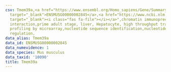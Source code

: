 ```yaml
---
csv: Tmem39a,<a href="https://www.ensembl.org/Homo_sapiens/Gene/Summary?db=core;g=ENSMUSG00000002845"
  target="_blank">ENSMUSG00000002845</a>,<a href="https://www.ncbi.nlm.nih.gov/pubmed/23834426"
  target="_blank"><i class="fas fa-file"></i></a>",chromatin immunoprecipitation assay,direct
  interaction,prime adult stage, liver, Hepatocyte, high throughput transcription
  profiling by microarray,nucleotide sequence identification,nucleotide sequence identification,transcriptional
  regulation,
data_alias: Tmem39a
data_id: ENSMUSG00000002845
data_numevidence: 1
data_species: Mus musculus
data_taxid: '10090'
title: Tmem39a
---
```

